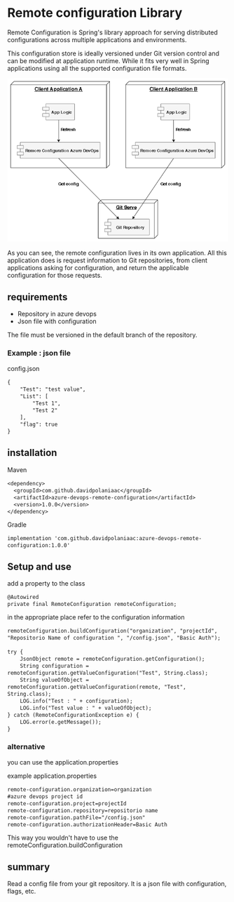 # Remote configuration Library 

Remote Configuration is Spring's library approach for serving distributed configurations across multiple applications and environments.

This configuration store is ideally versioned under Git version control and can be modified at application runtime. While it fits very well in Spring applications using all the supported configuration file formats.

![](images/diagram.png)

As you can see, the remote configuration lives in its own application. All this application does is request information to Git repositories, from client applications asking for configuration, and return the applicable configuration for those requests.

## requirements

- Repository in azure devops
- Json file with configuration

The file must be versioned in the default branch of the repository. 

### Example : json file

config.json
```
{
    "Test": "test value",
    "List": [
        "Test 1", 
        "Test 2"
    ],
    "flag": true
}
```

## installation

Maven 

```
<dependency>
  <groupId>com.github.davidpolaniaac</groupId>
  <artifactId>azure-devops-remote-configuration</artifactId>
  <version>1.0.0</version>
</dependency>
```
Gradle 
```
implementation 'com.github.davidpolaniaac:azure-devops-remote-configuration:1.0.0'
```

## Setup and use

add a property to the class
```
@Autowired
private final RemoteConfiguration remoteConfiguration;

```
in the appropriate place refer to the configuration information
```
remoteConfiguration.buildConfiguration("organization", "projectId", "Repositorio Name of configuration ", "/config.json", "Basic Auth");

try {
    JsonObject remote = remoteConfiguration.getConfiguration();
    String configuration = remoteConfiguration.getValueConfiguration("Test", String.class);
    String valueOfObject = remoteConfiguration.getValueConfiguration(remote, "Test", String.class);
    LOG.info("Test : " + configuration);
    LOG.info("Test value : " + valueOfObject);
} catch (RemoteConfigurationException e) {
    LOG.error(e.getMessage());
}

```

### alternative
you can use the application.properties

example application.properties 

```
remote-configuration.organization=organization
#azure devops project id
remote-configuration.project=projectId
remote-configuration.repository=repositorio name
remote-configuration.pathFile="/config.json"
remote-configuration.authorizationHeader=Basic Auth

```

This way you wouldn't have to use the remoteConfiguration.buildConfiguration

## summary

Read a config file from your git repository. It is a json file with configuration, flags, etc.






